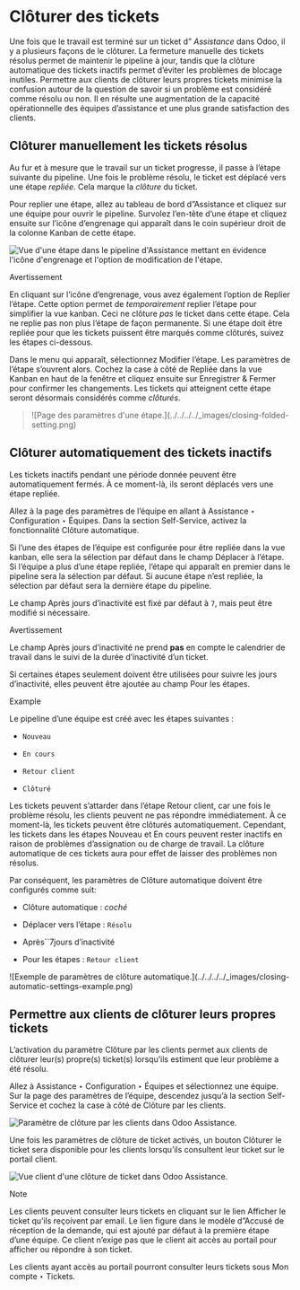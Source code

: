 # Clôturer des tickets

Une fois que le travail est terminé sur un ticket d” _Assistance_ dans Odoo,
il y a plusieurs façons de le clôturer. La fermeture manuelle des tickets
résolus permet de maintenir le pipeline à jour, tandis que la clôture
automatique des tickets inactifs permet d’éviter les problèmes de blocage
inutiles. Permettre aux clients de clôturer leurs propres tickets minimise la
confusion autour de la question de savoir si un problème est considéré comme
résolu ou non. Il en résulte une augmentation de la capacité opérationnelle
des équipes d’assistance et une plus grande satisfaction des clients.

## Clôturer manuellement les tickets résolus

Au fur et à mesure que le travail sur un ticket progresse, il passe à l’étape
suivante du pipeline. Une fois le problème résolu, le ticket est déplacé vers
une étape _repliée_. Cela marque la _clôture_ du ticket.

Pour replier une étape, allez au tableau de bord d”Assistance et cliquez sur
une équipe pour ouvrir le pipeline. Survolez l’en-tête d’une étape et cliquez
ensuite sur l’icône d’engrenage qui apparaît dans le coin supérieur droit de
la colonne Kanban de cette étape.

![Vue d'une étape dans le pipeline d'Assistance mettant en évidence l'icône
d'engrenage et l'option de modification de
l'étape.](../../../../_images/closing-edit-stage-gear.png)

Avertissement

En cliquant sur l’icône d’engrenage, vous avez également l’option de Replier
l’étape. Cette option permet de _temporairement_ replier l’étape pour
simplifier la vue kanban. Ceci ne clôture _pas_ le ticket dans cette étape.
Cela ne replie pas non plus l’étape de façon permanente. Si une étape doit
être repliée pour que les tickets puissent être marqués comme clôturés, suivez
les étapes ci-dessous.

Dans le menu qui apparaît, sélectionnez Modifier l’étape. Les paramètres de
l’étape s’ouvrent alors. Cochez la case à côté de Repliée dans la vue Kanban
en haut de la fenêtre et cliquez ensuite sur Enregistrer & Fermer pour
confirmer les changements. Les tickets qui atteignent cette étape seront
désormais considérés comme _clôturés_.

> ![Page des paramètres d'une étape.](../../../../_images/closing-folded-
> setting.png)

## Clôturer automatiquement des tickets inactifs

Les tickets inactifs pendant une période donnée peuvent être automatiquement
fermés. À ce moment-là, ils seront déplacés vers une étape repliée.

Allez à la page des paramètres de l’équipe en allant à Assistance ‣
Configuration ‣ Équipes. Dans la section Self-Service, activez la
fonctionnalité Clôture automatique.

Si l’une des étapes de l’équipe est configurée pour être repliée dans la vue
kanban, elle sera la sélection par défaut dans le champ Déplacer à l’étape. Si
l’équipe a plus d’une étape repliée, l’étape qui apparaît en premier dans le
pipeline sera la sélection par défaut. Si aucune étape n’est repliée, la
sélection par défaut sera la dernière étape du pipeline.

Le champ Après jours d’inactivité est fixé par défaut à `7`, mais peut être
modifié si nécessaire.

Avertissement

Le champ Après jours d’inactivité ne prend **pas** en compte le calendrier de
travail dans le suivi de la durée d’inactivité d’un ticket.

Si certaines étapes seulement doivent être utilisées pour suivre les jours
d’inactivité, elles peuvent être ajoutée au champ Pour les étapes.

Example

Le pipeline d’une équipe est créé avec les étapes suivantes :

  * `Nouveau`

  * `En cours`

  * `Retour client`

  * `Clôturé`

Les tickets peuvent s’attarder dans l’étape Retour client, car une fois le
problème résolu, les clients peuvent ne pas répondre immédiatement. À ce
moment-là, les tickets peuvent être clôturés automatiquement. Cependant, les
tickets dans les étapes Nouveau et En cours peuvent rester inactifs en raison
de problèmes d’assignation ou de charge de travail. La clôture automatique de
ces tickets aura pour effet de laisser des problèmes non résolus.

Par conséquent, les paramètres de Clôture automatique doivent être configurés
comme suit:

  * Clôture automatique : _coché_

  * Déplacer vers l’étape : `Résolu`

  * Après``7jours d’inactivité

  * Pour les étapes : `Retour client`

![Exemple de paramètres de clôture automatique.](../../../../_images/closing-
automatic-settings-example.png)

## Permettre aux clients de clôturer leurs propres tickets

L’activation du paramètre Clôture par les clients permet aux clients de
clôturer leur(s) propre(s) ticket(s) lorsqu’ils estiment que leur problème a
été résolu.

Allez à Assistance ‣ Configuration ‣ Équipes et sélectionnez une équipe. Sur
la page des paramètres de l’équipe, descendez jusqu’à la section Self-Service
et cochez la case à côté de Clôture par les clients.

![Paramètre de clôture par les clients dans Odoo
Assistance.](../../../../_images/closing-by-customer-setting.png)

Une fois les paramètres de clôture de ticket activés, un bouton Clôturer le
ticket sera disponible pour les clients lorsqu’ils consultent leur ticket sur
le portail client.

![Vue client d'une clôture de ticket dans Odoo
Assistance.](../../../../_images/closing-customer-view.png)

Note

Les clients peuvent consulter leurs tickets en cliquant sur le lien Afficher
le ticket qu’ils reçoivent par email. Le lien figure dans le modèle d”Accusé
de réception de la demande, qui est ajouté par défaut à la première étape
d’une équipe. Ce client n’exige pas que le client ait accès au portail pour
afficher ou répondre à son ticket.

Les clients ayant accès au portail pourront consulter leurs tickets sous Mon
compte ‣ Tickets.

